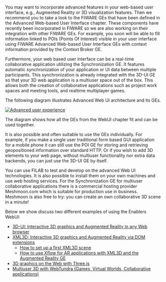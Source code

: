You may want to incorporate advanced features in your web-based user
interface, e.g., Augmented Reality or 3D visualization features. Then we
recommend you to take a look to the FIWARE GEs that have been defined in
the Advanced Web-based User Interface chapter. These components have
recently been incorporated in FIWARE so we are also working on their
integration with other FIWARE GEs. For example, you soon will be able to
fill information linked to POIs (Points Of Interest) visible in your
user interface using FIWARE Advanced Web-based User Interface GEs with
context information provided by the Context Broker GE.

Furthermore, your web based user interface can be a real-time
collaborative application utilizing the Synchronization GE. It features
automatic synchronization of your application or UI data between
multiple participants. This synchronization is already integrated with
the 3D-UI GE so that your 3D web application is a multiuser space out of
the box. This allows both the creation of collaborative applications
such as project work spaces and meeting tools, and realtime multiplayer
games.

The following diagram illustrates Advanced Web UI architecture and its
GEs.

[![Advanced user
experience](/uploads/2015/04/Advanced-user-experience-1024x549.png)](/uploads/2015/04/Advanced-user-experience.png)

The diagram shows how all the GEs from the WebUI chapter fit and can be
used together.

It is also possible and often suitable to use the GEs individually. For
example, if you make a single user traditional form based GUI
application for a mobile phone it can still use the POI GE for storing
and retrieving geopositioned information over standard HTTP. Or if you
wish to add 3D elements to your web page, without multiuser
functionality nor extra data backends, you can just use the 3D-UI GE by
itself.

You can use FILAB to test and develop on the advanced Web UI
technologies. It is also possible to install them on your own machines
and use web hosting services. For the Synchronization GE for multiuser
collaborative applications there is a commercial hosting provider
Meshmoon.com which is suitable for production use in business. Meshmoon
is also free to try: you can create an own collaborative 3D scene in a
minute!

Below we show discuss two different examples of using the Enablers
WebUI:

-   [3D-UI: Interactive 3D graphics and Augmented Reality in any Web
    browser](/providing-an-advanced-user-experience-ux/3d-ui-interactive-3d-graphics-and-augmented-reality-in-any-web-browser/)
-   [XML3D: Interactive 3D graphics and Augmented Reality via DOM
    extensions](/providing-an-advanced-user-experience-ux/xml3d-interactive-3d-graphics-and-augmented-reality-via-dom-extensions/)
    -   [​](/providing-an-advanced-user-experience-ux/xml3d-interactive-3d-graphics-and-augmented-reality-via-dom-extensions/)[How
        to set up a first XML3D
        scene](/providing-an-advanced-user-experience-ux/xml3d-interactive-3d-graphics-and-augmented-reality-via-dom-extensions/how-to-set-up-a-first-xml3d-scene/)
    -   [How to use Xflow for AR applications with XML3D and the
        Augmented Reality
        GE](/providing-an-advanced-user-experience-ux/xml3d-interactive-3d-graphics-and-augmented-reality-via-dom-extensions/how-to-use-xflow-for-ar-applications-with-xml3d-and-the-augmented-reality-ge/)
-   [3D graphics on the Web with
    Three.js](/providing-an-advanced-user-experience-ux/3d-graphics-on-the-web-with-three-js/)
-   [Multiuser 3D with WebTundra (Games, Virtual Worlds,
    Collaborative applications)](/providing-an-advanced-user-experience-ux/multiuser-3d-with-webtundra-games-virtual-worlds-collaborative-applications/)

